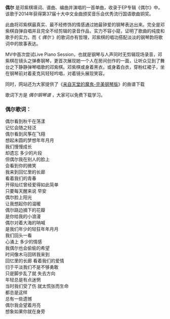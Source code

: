 

**偶尔** 是邓紫棋填词、谱曲、编曲并演唱的一首单曲，收录于EP专辑《偶尔》中。该歌于2014年获得第37届十大中文金曲颁奖音乐会优秀流行国语歌曲铜奖。

此曲将邓紫棋最真实、最不经修饰的情感通过她最钟爱的钢琴表达出来。完全是邓紫棋自弹自唱并且完全不经剪辑的录音作品，实力不容小窥，证明了歌曲的纯度和歌手的实力。而《
_偶尔_ 》的歌词亦有哲理，邓紫棋的唱功搭配淡淡的钢琴韵将歌词中的故事表达。

MV中首次尝试Live Piano
Session，也就是钢琴与人声同时无剪辑现场录音，邓紫棋在镜头之弹奏钢琴，更首次展现她一个人在房间创作的一面，让听众见到了舞台之下静静弹琴唱歌的邓紫棋。邓紫棋或身着黑衣，或身着白衣，穿粉红裙子，坐在钢琴前对着麦克风轻轻吟唱，对着镜头展现笑容。

同时，网站还为大家提供了《[来自天堂的魔鬼-完美钢琴版](Music-10501-来自天堂的魔鬼-完美钢琴版.html "来自天堂的魔鬼-
完美钢琴版")》的曲谱下载

歌词下方是 _偶尔钢琴谱_ ，大家可以免费下载学习。

### 偶尔歌词：

偶尔看到秋千在荡漾  
记忆会随之轻泛  
偶尔看到风筝在飞翔  
想起未圆的梦想年年月月  
我们慢慢成长  
却遗忘 多少的片段  
但偶尔我在别人的脸上  
会看到你的微笑  
我来到回忆里的长廊  
看着我们的青春  
开得灿烂曾经爱得如此简单  
只要每天醒来说 早安  
偶尔脸上阳光  
让我想起你的温暖  
偶尔路边摘下的花瓣  
是你给我的小浪漫  
偶尔对着大海的呐喊  
是我们年少的轻狂年年月月  
我们回头一看  
心涌上 多少的情感  
我偶尔也会偷偷的希望  
时间像木马回转我来到  
回忆里的长廊 看着我们的爱情  
归于平淡我们不是不够勇敢  
只是脚步乱了就 失去方向  
年轻总是有点迷惘  
当时我们受了伤 就太慌张而生命  
都总是这样  
总有一些遗憾  
偶尔我会望着月亮  
想象如果你就在身旁

